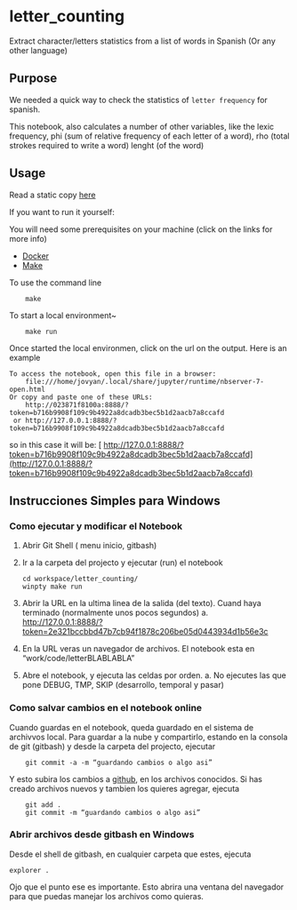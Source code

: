 # letter_counting

Extract character/letters statistics from a list of words in Spanish (Or any other language)

## Purpose

We needed a quick way to check the statistics of `letter frequency` for spanish.

This notebook, also calculates a number of other variables, like 
    the lexic frequency, 
    phi (sum of relative frequency of each letter of a word), 
    rho (total strokes required to write a word)
    lenght (of the word)


## Usage

Read a static copy [here](https://github.com/juanantoniofm/letter_counting/blob/master/code/Letter%20Counting.ipynb)

If you want to run it yourself:

You will need some prerequisites on your machine (click on the links for more info)

- [Docker](https://docs.docker.com/docker-for-windows/)
- [Make](https://stackoverflow.com/questions/32127524/how-to-install-and-use-make-in-windows)

To use the command line

        make 

To start a local environment~

        make run

Once started the local environmen, click on the url on the output. Here is an example


    To access the notebook, open this file in a browser:
        file:///home/jovyan/.local/share/jupyter/runtime/nbserver-7-open.html
    Or copy and paste one of these URLs:
        http://023871f8100a:8888/?token=b716b9908f109c9b4922a8dcadb3bec5b1d2aacb7a8ccafd
     or http://127.0.0.1:8888/?token=b716b9908f109c9b4922a8dcadb3bec5b1d2aacb7a8ccafd

so in this case it will be: [ http://127.0.0.1:8888/?token=b716b9908f109c9b4922a8dcadb3bec5b1d2aacb7a8ccafd](http://127.0.0.1:8888/?token=b716b9908f109c9b4922a8dcadb3bec5b1d2aacb7a8ccafd)


## Instrucciones Simples para Windows

### Como ejecutar y modificar el Notebook


1.  Abrir Git Shell ( menu inicio, gitbash)
2.  Ir a la carpeta del projecto y ejecutar (run) el notebook

        cd workspace/letter_counting/
        winpty make run

3.  Abrir la URL en la ultima linea de la salida (del texto). Cuand haya terminado (normalmente unos pocos segundos)
    a.  http://127.0.0.1:8888/?token=2e321bccbbd47b7cb94f1878c206be05d0443934d1b56e3c

4.  En la URL veras un navegador de archivos. El notebook esta en “work/code/letterBLABLABLA”
5.  Abre el notebook, y ejecuta las celdas por orden.
    a.  No ejecutes las que pone DEBUG, TMP, SKIP (desarrollo, temporal y pasar)

### Como salvar cambios en el notebook online

Cuando guardas en el notebook, queda guardado en el sistema de archivvos local.
Para guardar a la nube y compartirlo, estando en la consola de git (gitbash) y desde la carpeta del projecto, ejecutar

        git commit -a -m “guardando cambios o algo asi”

Y esto subira los cambios a [github](github.com/juanantoniofm), en los archivos conocidos. 
Si has creado archivos nuevos y tambien los quieres agregar, ejecuta

        git add .
        git commit -m “guardando cambios o algo asi”

### Abrir archivos desde gitbash en Windows

Desde el shell de gitbash, en cualquier carpeta que estes, ejecuta

    explorer .

Ojo que el punto ese es importante. Esto abrira una ventana del navegador para que puedas manejar 
los archivos como quieras.






